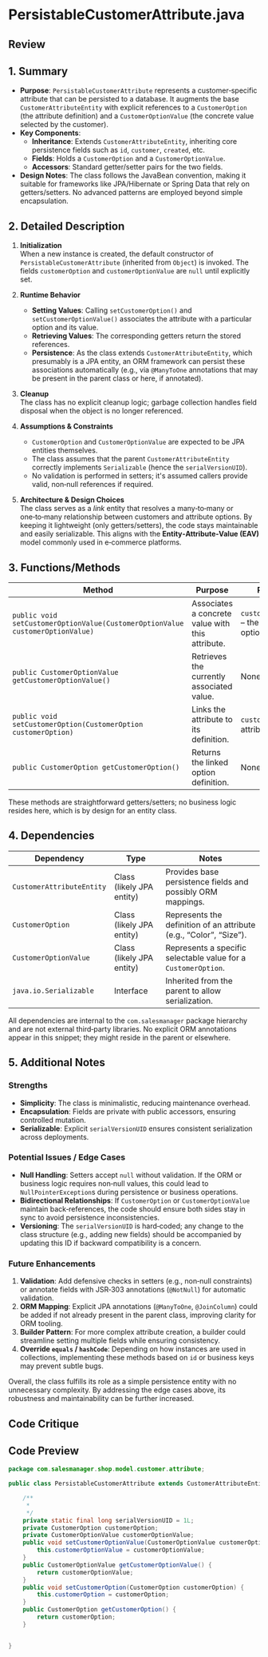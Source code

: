 # PersistableCustomerAttribute.java

## Review

## 1. Summary
- **Purpose**: `PersistableCustomerAttribute` represents a customer‑specific attribute that can be persisted to a database. It augments the base `CustomerAttributeEntity` with explicit references to a `CustomerOption` (the attribute definition) and a `CustomerOptionValue` (the concrete value selected by the customer).
- **Key Components**:
  - **Inheritance**: Extends `CustomerAttributeEntity`, inheriting core persistence fields such as `id`, `customer`, `created`, etc.
  - **Fields**: Holds a `CustomerOption` and a `CustomerOptionValue`.
  - **Accessors**: Standard getter/setter pairs for the two fields.
- **Design Notes**: The class follows the JavaBean convention, making it suitable for frameworks like JPA/Hibernate or Spring Data that rely on getters/setters. No advanced patterns are employed beyond simple encapsulation.

## 2. Detailed Description
1. **Initialization**  
   When a new instance is created, the default constructor of `PersistableCustomerAttribute` (inherited from `Object`) is invoked. The fields `customerOption` and `customerOptionValue` are `null` until explicitly set.

2. **Runtime Behavior**  
   - **Setting Values**: Calling `setCustomerOption()` and `setCustomerOptionValue()` associates the attribute with a particular option and its value.  
   - **Retrieving Values**: The corresponding getters return the stored references.  
   - **Persistence**: As the class extends `CustomerAttributeEntity`, which presumably is a JPA entity, an ORM framework can persist these associations automatically (e.g., via `@ManyToOne` annotations that may be present in the parent class or here, if annotated).

3. **Cleanup**  
   The class has no explicit cleanup logic; garbage collection handles field disposal when the object is no longer referenced.

4. **Assumptions & Constraints**  
   - `CustomerOption` and `CustomerOptionValue` are expected to be JPA entities themselves.  
   - The class assumes that the parent `CustomerAttributeEntity` correctly implements `Serializable` (hence the `serialVersionUID`).  
   - No validation is performed in setters; it's assumed callers provide valid, non‑null references if required.

5. **Architecture & Design Choices**  
   The class serves as a *link* entity that resolves a many‑to‑many or one‑to‑many relationship between customers and attribute options. By keeping it lightweight (only getters/setters), the code stays maintainable and easily serializable. This aligns with the **Entity‑Attribute‑Value (EAV)** model commonly used in e‑commerce platforms.

## 3. Functions/Methods

| Method | Purpose | Parameters | Returns | Side Effects |
|--------|---------|------------|---------|--------------|
| `public void setCustomerOptionValue(CustomerOptionValue customerOptionValue)` | Associates a concrete value with this attribute. | `customerOptionValue` – the selected option value. | None | Mutates the `customerOptionValue` field. |
| `public CustomerOptionValue getCustomerOptionValue()` | Retrieves the currently associated value. | None | The stored `CustomerOptionValue`. | None |
| `public void setCustomerOption(CustomerOption customerOption)` | Links the attribute to its definition. | `customerOption` – the attribute definition. | None | Mutates the `customerOption` field. |
| `public CustomerOption getCustomerOption()` | Returns the linked option definition. | None | The stored `CustomerOption`. | None |

These methods are straightforward getters/setters; no business logic resides here, which is by design for an entity class.

## 4. Dependencies

| Dependency | Type | Notes |
|------------|------|-------|
| `CustomerAttributeEntity` | Class (likely JPA entity) | Provides base persistence fields and possibly ORM mappings. |
| `CustomerOption` | Class (likely JPA entity) | Represents the definition of an attribute (e.g., “Color”, “Size”). |
| `CustomerOptionValue` | Class (likely JPA entity) | Represents a specific selectable value for a `CustomerOption`. |
| `java.io.Serializable` | Interface | Inherited from the parent to allow serialization. |

All dependencies are internal to the `com.salesmanager` package hierarchy and are not external third‑party libraries. No explicit ORM annotations appear in this snippet; they might reside in the parent or elsewhere.

## 5. Additional Notes

### Strengths
- **Simplicity**: The class is minimalistic, reducing maintenance overhead.
- **Encapsulation**: Fields are private with public accessors, ensuring controlled mutation.
- **Serializable**: Explicit `serialVersionUID` ensures consistent serialization across deployments.

### Potential Issues / Edge Cases
- **Null Handling**: Setters accept `null` without validation. If the ORM or business logic requires non‑null values, this could lead to `NullPointerException`s during persistence or business operations.
- **Bidirectional Relationships**: If `CustomerOption` or `CustomerOptionValue` maintain back‑references, the code should ensure both sides stay in sync to avoid persistence inconsistencies.
- **Versioning**: The `serialVersionUID` is hard‑coded; any change to the class structure (e.g., adding new fields) should be accompanied by updating this ID if backward compatibility is a concern.

### Future Enhancements
1. **Validation**: Add defensive checks in setters (e.g., non‑null constraints) or annotate fields with JSR‑303 annotations (`@NotNull`) for automatic validation.
2. **ORM Mapping**: Explicit JPA annotations (`@ManyToOne`, `@JoinColumn`) could be added if not already present in the parent class, improving clarity for ORM tooling.
3. **Builder Pattern**: For more complex attribute creation, a builder could streamline setting multiple fields while ensuring consistency.
4. **Override `equals` / `hashCode`**: Depending on how instances are used in collections, implementing these methods based on `id` or business keys may prevent subtle bugs.

Overall, the class fulfills its role as a simple persistence entity with no unnecessary complexity. By addressing the edge cases above, its robustness and maintainability can be further increased.

## Code Critique



## Code Preview

```java
package com.salesmanager.shop.model.customer.attribute;

public class PersistableCustomerAttribute extends CustomerAttributeEntity {

	/**
	 * 
	 */
	private static final long serialVersionUID = 1L;
	private CustomerOption customerOption;
	private CustomerOptionValue customerOptionValue;
	public void setCustomerOptionValue(CustomerOptionValue customerOptionValue) {
		this.customerOptionValue = customerOptionValue;
	}
	public CustomerOptionValue getCustomerOptionValue() {
		return customerOptionValue;
	}
	public void setCustomerOption(CustomerOption customerOption) {
		this.customerOption = customerOption;
	}
	public CustomerOption getCustomerOption() {
		return customerOption;
	}


}



```
